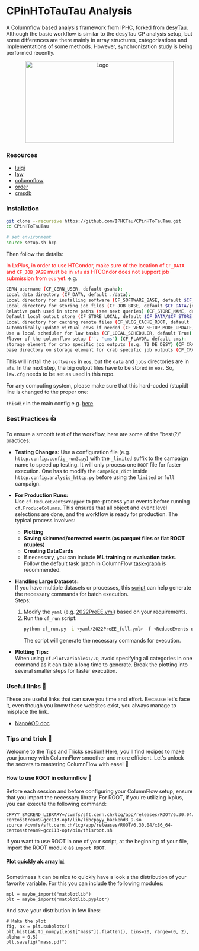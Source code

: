 # CPinHToTauTau Analysis

A Columnflow based analysis framework from IPHC, forked from [desyTau](https://github.com/DesyTau/CPinHToTauTau). Although the basic workflow is similar to the desyTau CP analysis setup, but some differences are there mainly in array structures, categorizations and implementations of some methods. However, synchronization study is being performed recently.

<!-- marker-before-logo -->

<div style="text-align: center;">
    <img src="assets/logo.png" alt="Logo" style="width: 400px; height: 220px; display: block; margin: 0 auto;">
</div>

<!-- marker-after-logo -->

### Resources

- [luigi](https://github.com/spotify/luigi)
- [law](https://github.com/riga/law)
- [columnflow](https://github.com/IPHCTau/columnflow)
- [order](https://github.com/riga/order)
- [cmsdb](https://github.com/IPHCTau/cmsdb)

### Installation

```sh
git clone --recursive https://github.com/IPHCTau/CPinHToTauTau.git
cd CPinHToTauTau

# set environment
source setup.sh hcp
```

Then follow the details:

<span style="color:red">In LxPlus, in order to use HTCondor, make sure of the location of `CF_DATA` and `CF_JOB_BASE` must be in `afs` as HTCOndor does not support job submission from `eos` yet. </span>
e.g.

```sh
CERN username (CF_CERN_USER, default gsaha):
Local data directory (CF_DATA, default ./data):
Local directory for installing software (CF_SOFTWARE_BASE, default $CF_DATA/software):  /eos/user/g/gsaha/CPinHToTauTauData
Local directory for storing job files (CF_JOB_BASE, default $CF_DATA/jobs):             
Relative path used in store paths (see next queries) (CF_STORE_NAME, default cf_store):  
Default local output store (CF_STORE_LOCAL, default $CF_DATA/$CF_STORE_NAME):  
Local directory for caching remote files (CF_WLCG_CACHE_ROOT, default ''):  
Automatically update virtual envs if needed (CF_VENV_SETUP_MODE_UPDATE, default False):  
Use a local scheduler for law tasks (CF_LOCAL_SCHEDULER, default True):  
Flavor of the columnflow setup ('', 'cms') (CF_FLAVOR, default cms):  
storage element for crab specific job outputs (e.g. T2_DE_DESY) (CF_CRAB_STORAGE_ELEMENT, default ''):  
base directory on storage element for crab specific job outputs (CF_CRAB_BASE_DIRECTORY, default /store/user/$CF_CERN_USER/cf_crab_outputs):
```

This will install the `softwares` in `eos`, but the `data` and `jobs` directories are in `afs`.
In the next step, the big output files have to be stored in `eos`.
So, `law.cfg` needs to be set as used in this repo. 

For any computing system, please make sure that this hard-coded (stupid) line is changed to the proper one:

`thisdir` in the main config e.g. [here](https://github.com/IPHCTau/CPinHToTauTau/blob/main/httcp/config/config_run3.py#L35)

### Best Practices :+1:

To ensure a smooth test of the workflow, here are some of the "best(?)" practices:

- **Testing Changes:**
  Use a configuration file (e.g. `httcp.config.config_run3.py`) with the `_limited` suffix to the campaign name to speed up testing. It will only process one `ROOT` file for faster execution. One has to modify the `campaign_dict` inside `httcp.config.analysis_httcp.py` before using the `limited` or `full` campaign. 

- **For Production Runs:**  
  Use `cf.ReduceEventsWrapper` to pre-process your events before running `cf.ProduceColumns`. This ensures that all object and event level selections are done, and the workflow is ready for production. The typical process involves:
  - **Plotting**
  - **Saving skimmed/corrected events (as parquet files or flat ROOT ntuples)**
  - **Creating DataCards**
  - If necessary, you can include **ML training** or **evaluation tasks**.  
  Follow the default task graph in ColumnFlow [task-graph](https://github.com/columnflow/columnflow/wiki#default-task-graph) is recommended.

- **Handling Large Datasets:**  
  If you have multiple datasets or processes, this [script](https://github.com/IPHCTau/CPinHToTauTau/blob/main/cf_run.py) can help generate the necessary commands for batch execution.  
  Steps:
  1. Modify the `yaml` (e.g. [2022PreEE.yml](https://github.com/IPHCTau/CPinHToTauTau/blob/main/yamls/2022PreEE.yml)) based on your requirements.
  2. Run the `cf_run` script:  
     ```sh
     python cf_run.py -i <yaml/2022PreEE_full.yml> -f <ReduceEvents or other> -l <if you want to use limited config>
     ```
     The script will generate the necessary commands for execution.

- **Plotting Tips:**  
  When using `cf.PlotVariables1/2D`, avoid specifying all categories in one command as it can take a long time to generate. Break the plotting into several smaller steps for faster execution.


### Useful links :paperclip: 
These are useful links that can save you time and effort.  Because let's face it, even though you know these websites exist, you always manage to misplace the link.

- [NanoAOD doc](https://cms-nanoaod-integration.web.cern.ch/autoDoc/NanoAODv12/2022/2023/doc_DYJetsToLL_M-50_TuneCP5_13p6TeV-madgraphMLM-pythia8_Run3Summer22NanoAODv12-130X_mcRun3_2022_realistic_v5-v2.html#GenPart)

### Tips and trick :hear_no_evil:
Welcome to the Tips and Tricks section! Here, you'll find recipes to make your journey with ColumnFlow smoother and more efficient. Let's unlock the secrets to mastering ColumnFlow with ease! :rocket:


#### How to use ROOT in columnflow :deciduous_tree:
Before each session and before configuring your ColumnFlow setup, ensure that you import the necessary library. For ROOT, if you're utilizing lxplus, you can execute the following command:

```
CPPYY_BACKEND_LIBRARY=/cvmfs/sft.cern.ch/lcg/app/releases/ROOT/6.30.04/x86_64-centosstream9-gcc113-opt/lib/libcppyy_backend3_9.so
source /cvmfs/sft.cern.ch/lcg/app/releases/ROOT/6.30.04/x86_64-centosstream9-gcc113-opt/bin/thisroot.sh 
```

If you want to use ROOT in one of your script, at the beginning of your file, import the ROOT module as `import ROOT`.

#### Plot quickly ak.array :bar_chart:	
Sometimess it can be nice to quickly have a look a the distribution of your favorite variable. For this you can include the following modules: 
```
mpl = maybe_import("matplotlib")
plt = maybe_import("matplotlib.pyplot")
```

And save your distribution in few lines:

```
# Make the plot
fig, ax = plt.subplots()
plt.hist(ak.to_numpy(leps1["mass"]).flatten(), bins=20, range=(0, 2), alpha = 0.5)
plt.savefig("mass.pdf") 
```